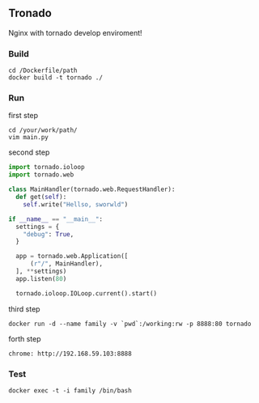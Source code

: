 ## Tronado

Nginx with tornado develop enviroment!

### Build

```
cd /Dockerfile/path
docker build -t tornado ./
```

### Run

first step
```
cd /your/work/path/
vim main.py
```
second step
```python
import tornado.ioloop
import tornado.web

class MainHandler(tornado.web.RequestHandler):
  def get(self):
    self.write("Hellso, sworwld")

if __name__ == "__main__":
  settings = {
    "debug": True,
  }

  app = tornado.web.Application([
      (r"/", MainHandler),
  ], **settings)
  app.listen(80)

  tornado.ioloop.IOLoop.current().start()

```
third step

```
docker run -d --name family -v `pwd`:/working:rw -p 8888:80 tornado
```

forth step

```
chrome: http://192.168.59.103:8888
```

### Test

```
docker exec -t -i family /bin/bash
```